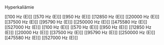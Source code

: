 Hyperkaliämie

[[100 Hz (E)]]
[[570 Hz (E)]]
[[950 Hz (E)]]
[[12850 Hz (E)]]
[[20000 Hz (E)]]
[[37500 Hz (E)]]
[[95790 Hz (E)]]
[[250000 Hz (E)]]
[[475580 Hz (E)]]
[[527000 Hz (E)]]
[[100 Hz (E)]]
[[570 Hz (E)]]
[[950 Hz (E)]]
[[12850 Hz (E)]]
[[20000 Hz (E)]]
[[37500 Hz (E)]]
[[95790 Hz (E)]]
[[250000 Hz (E)]]
[[475580 Hz (E)]]
[[527000 Hz (E)]]